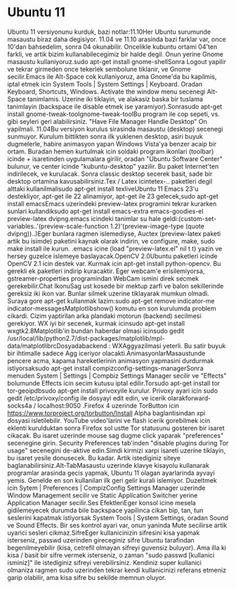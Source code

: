 # Ubuntu 11

Ubuntu 11 versiyonunu kurduk, bazi notlar:11.10Her Ubuntu surumunde
masaustu biraz daha degisiyor. 11.04 ve 11.10 arasinda bazi farklar
var, once 10'dan bahsedelim, sonra 04 okunabilir. Oncelikle kubuntu
ortami 04'ten farkli, ve artik bizim kullanabilecegimiz bir halde
degil. Onun yerine Gnome masaustu kullaniyoruz.sudo apt-get install
gnome-shellSonra Logout yapilir ve tekrar girmeden once tekerlek
sembolune tiklanir, ve Gnome secilir.Emacs ile Alt-Space cok
kullaniyoruz, ama Gnome'da bu kapilmis, iptal etmek icin System Tools
| System Settings | Keyboard. Oradan Keyboard, Shortcuts,
Windows. Activate the window menu secenegi Alt-Space
tanimlamis. Uzerine iki tiklayin, ve alakasiz baska bir tuslama
tanimlayin (backspace ile disable etmek ise yaramiyor).Sonrasudo
apt-get install gnome-tweak-toolgnome-tweak-toolBu program ile cop
sepeti, vs. gibi seyleri geri alabilirsiniz. "Have File Manager Handle
Desktop" On yapilmali. 11.04Bu versiyon kurulus sirasinda masaustu
(desktop) secenegi sunmuyor. Kurulum bittikten sonra ilk yuklenen
desktop, asiri buyuk dugmelerle, habire animasyon yapan Windows
Vista'ya benzer acaip bir ortam. Buradan hemen kurtulmak icin soldaki
program ikonlari (toolbar) icinde + isaretinden uygulamalara girilir,
oradan "Ubuntu Software Center" bulunur, ve center icinde
"kubuntu-desktop" yazilir. Bu paket Internet'ten indirilecek, ve
kurulacak. Sonra classic desktop secerek basit, sade bir desktop
ortamina kavusabilirsiniz.Tex / Latex icintetex-.. paketleri degil
alttaki kullanilmalisudo apt-get install texliveUbuntu 11 Emacs 23'u
destekliyor, apt-get ile 22 alinamiyor, apt-get ile 23 gelecek,sudo
apt-get install emacsEmacs uzerindeki preview-latex programini tekrar
kurarken sunlari kullandiksudo apt-get install emacs-extra
emacs-goodies-el preview-latex dvipng.emacs icindeki tanimlar su hale
geldi:(custom-set-variables..'(preview-scale-function
1.2)'(preview-image-type (quote dvipng))..)Eger bunlara ragmen
islemediyse, Auctex (preview-latex paketi artik bu isimde) paketini
kaynak olarak indirin, ve configure, make, sudo make install ile
kurun. .emacs icine (load "preview-latex.el" nil t t) yazin ve hersey
guzelce islemeye baslayacak.OpenCV 2.0Ubuntu paketleri icinde OpenCV
2.1 icin destek var. Kurmak icin apt-get install python-opencv. Bu
gerekli ek paketleri indirip kuracaktir. Eger webcam'e erisilemiyorsa,
gstreamer-properties programindan WebCam ismini direk secmek
gerekebilir.Chat IkonuSag ust kosede bir mektup zarfi ve balon
sekillerinde gereksiz iki ikon var. Bunlar silmek uzerine tiklayarak
mumkun olmadi. Suraya gore apt-get kullanmak lazim:sudo apt-get remove
indicator-me indicator-messagesMatplotlibshow() komutu en son
kurulumda problem cikardi. Cizim yaptirilan arka plandaki motorun
(backend) secilmesi gerekiyor. WX iyi bir secenek, kurmak icinsudo
apt-get install wxgtk2.8Matplotlib'in bundan haberdar olmasi icinsudo
gedit
/usr/local/lib/python2.7/dist-packages/matplotlib/mpl-data/matplotlibrcDosyadabackend
: WXAggyazilmasi yeterli. Bu satir buyuk bir ihtimalle sadece Agg
iceriyor olacakti.AnimasyonlarMasaustunde pencere acma, kapama
hareketlerinin animasyon yapmasini durdurmak istiyorsaksudo apt-get
install compizconfig-settings-managerSonra menuden System | Settings |
Compbiz Settings Manager secilir ve "Effects" bolumunde Effects icin
secim kutusu iptal edilir.Torsudo apt-get install tor tor-geoipdbsudo
apt-get install privoxyile kurulur. Privoxy ayari icin sudo gedit
/etc/privoxy/config ile dosyayi edit edin, ve icerik
olarakforward-socks4a / localhost:9050 .Firefox 4 uzerinde TorButton
icin https://www.torproject.org/torbutton/Install Alpha baglantisindan
xpi dosyasi isletilebilir. YouTube video'larini ve flash icerik
gorebilmek icin eklenti kurulduktan sonra Firefox sol ustte Tor
statusunu gosteren bir isaret cikacak. Bu isaret uzerinde mouse sag
dugme click yaparak "preferences" secenegine girin. Security
Preferences tab'inden "disable plugins during Tor usage" secenegini
de-aktive edin.Simdi kirmizi xarpi isareti uzerine tiklayin, bu isaret
yesile donusecek. Bu kadar. Artik istediginiz siteye
baglanabilirsiniz.Alt-TabMasaustu uzerinde klavye kisayolu kullanarak
programlar arasinda gecis yapmak, Ubuntu 11 olagan ayarlarinda ayvayi
yemis. Genelde en son kullanilan ilk geri gelir kurali
islemiyor. Duzeltmek icin Sytem | Preferences | CompizConfig Settings
Manager uzerinde Window Management secilir ve Static Application
Switcher yerine Application Manager secilir.Ses EfektleriEger konsol
icine mesela gidilemeyecek durumda bile backspace yapilinca cikan bip,
tan, tun seslerini kapatmak istiyorsak System Tools | System Settings,
oradan Sound ve Sound Effects. Bir ses kontrol ayari var, onun yaninda
Mute secilirse artik uyarici sesleri cikmaz.SifreEger kullanicinizin
sifresini kisa yapmak isterseniz, passwd uzerinden gireceginiz sifre
Ubuntu tarafindan begenilmeyebilir (kisa, cetrefil olmayan sifreyi
guvensiz buluyor). Ama illa ki kisa / basit bir sifre vermek
isterseniz, o zaman "sudo passwd [kullanici isminiz]" ile istediginiz
sifreyi verebilirsiniz. Kendiniz super kullanici olmaniza ragmen sudo
uzerinden tekrar kendi kullanicinizi referans etmeniz garip olabilir,
ama kisa sifre bu sekilde memnun oluyor.




